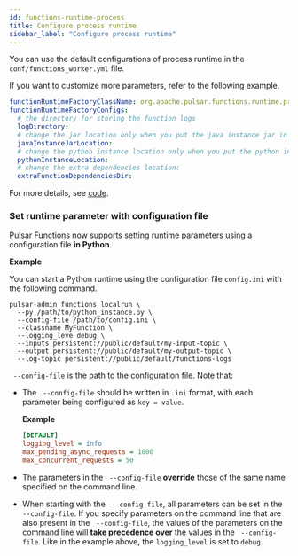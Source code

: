 ```yaml
---
id: functions-runtime-process
title: Configure process runtime
sidebar_label: "Configure process runtime"
---
```


You can use the default configurations of process runtime in the `conf/functions_worker.yml` file.

If you want to customize more parameters, refer to the following example.

```yaml
functionRuntimeFactoryClassName: org.apache.pulsar.functions.runtime.process.ProcessRuntimeFactory
functionRuntimeFactoryConfigs:
  # the directory for storing the function logs
  logDirectory:
  # change the jar location only when you put the java instance jar in a different location
  javaInstanceJarLocation:
  # change the python instance location only when you put the python instance jar in a different location
  pythonInstanceLocation:
  # change the extra dependencies location:
  extraFunctionDependenciesDir:
```

For more details, see [code](https://github.com/apache/pulsar/blob/master/pulsar-functions/runtime/src/main/java/org/apache/pulsar/functions/runtime/process/ProcessRuntimeFactoryConfig.java).

### Set runtime parameter with configuration file

Pulsar Functions now supports setting runtime parameters using a configuration file **in Python**. 

**Example**

You can start a Python runtime using the configuration file `config.ini` with the following command.

```shell
pulsar-admin functions localrun \
  --py /path/to/python_instance.py \
  --config-file /path/to/config.ini \
  --classname MyFunction \
  --logging_leve debug \
  --inputs persistent://public/default/my-input-topic \
  --output persistent://public/default/my-output-topic \
  --log-topic persistent://public/default/functions-logs
```

` --config-file` is the path to the configuration file. Note that:

- The ` --config-file` should be written in `.ini` format, with each parameter being configured as `key = value`. 

    **Example**

    ```ini
    [DEFAULT]
    logging_level = info
    max_pending_async_requests = 1000
    max_concurrent_requests = 50
    ```
- The parameters in the ` --config-file` **override** those of the same name specified on the command line.

- When starting with the ` --config-file`, all parameters can be set in the ` --config-file`. If you specify parameters on the command line that are also present in the ` --config-file`, the values of the parameters on the command line will **take precedence over** the values in the ` --config-file`. Like in the example above, the `logging_level` is set to `debug`.